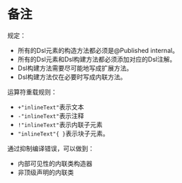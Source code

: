 # 备注

规定：

* 所有的Dsl元素的构造方法都必须是@Published internal。
* 所有的Dsl元素和Dsl构建方法都必须添加对应的Dsl注解。
* Dsl构建方法需要尽可能地写成扩展方法。
* Dsl构建方法仅在必要时写成内联方法。

运算符重载规则：

* `+"inlineText"`表示文本
* `-"inlineText"`表示注释
* `!"inlineText"`表示内联子元素
* `"inlineText"{ }`表示块子元素。

通过抑制编译错误，可以做到：

* 内部可见性的内联类构造器
* 非顶级声明的内联类

